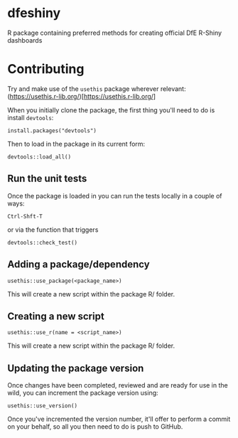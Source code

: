 # dfeshiny
R package containing preferred methods for creating official DfE R-Shiny dashboards 

# Contributing

Try and make use of the `usethis` package wherever relevant: (https://usethis.r-lib.org/)[https://usethis.r-lib.org/]

When you initially clone the package, the first thing you'll need to do is install `devtools`:

`install.packages("devtools")`

Then to load in the package in its current form:

`devtools::load_all()`

## Run the unit tests

Once the package is loaded in you can run the tests locally in a couple of ways:

`Ctrl-Shft-T`

or via the function that triggers

`devtools::check_test()`


## Adding a package/dependency

`usethis::use_package(<package_name>)`

This will create a new script within the package R/ folder.


## Creating a new script

`usethis::use_r(name = <script_name>)`

This will create a new script within the package R/ folder.


## Updating the package version

Once changes have been completed, reviewed and are ready for use in the wild, you
can increment the package version using:

`usethis::use_version()`

Once you've incremented the version number, it'll offer to perform a commit on your behalf, so all you then need to do is push to GitHub.
